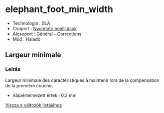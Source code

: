 # elephant\_foot\_min\_width

* Technológia : SLA
* Csoport : [Nyomtató beállítások](../sla_printer/sla_parameters.md)
* Alcsoport : Général - Corrections
* Mód : Haladó

## Largeur minimale

### Leírás

Largeur minimale des caractéristiques à maintenir lors de la compensation de la première couche.

* Alapértelmezett érték : 0.2 mm

[Vissza a változók listájához](../../variable_list)

